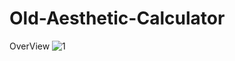 # Old-Aesthetic-Calculator
OverView 
![1](https://github.com/prajwalpmaske/Old-Aesthetic-Calculator/assets/114854119/da6a0898-6511-4d45-aee4-46b9f139dff4)

